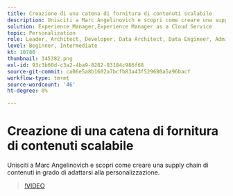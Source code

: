 ```yaml
---
title: Creazione di una catena di fornitura di contenuti scalabile
description: Unisciti a Marc Angelinovich e scopri come creare una supply chain di contenuti in grado di adattarsi alla personalizzazione.
solution: Experience Manager,Experience Manager as a Cloud Service
topic: Personalization
role: Leader, Architect, Developer, Data Architect, Data Engineer, Admin, User
level: Beginner, Intermediate
kt: 10786
thumbnail: 345382.png
exl-id: 93c3b60d-c3a2-4ba9-8282-83184c986f68
source-git-commit: ca06e5a8b1602a7bcfb83a43f529680a5a96bacf
workflow-type: tm+mt
source-wordcount: '46'
ht-degree: 0%

---
```


# Creazione di una catena di fornitura di contenuti scalabile

Unisciti a Marc Angelinovich e scopri come creare una supply chain di contenuti in grado di adattarsi alla personalizzazione.

>[!VIDEO](https://video.tv.adobe.com/v/345382/?quality=12&learn=on)
